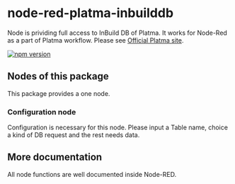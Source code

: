 # node-red-platma-inbuilddb

Node is prividing full access to InBuild DB of Platma. It works for Node-Red as a part of Platma workflow. Please see [Official Platma site](https://platma.com).

[![npm version](https://img.shields.io/npm/v/node-red-contrib-axios.svg?style=flat-square)](https://www.npmjs.org/package/node-red-platma-inbuilddb)

## Nodes of this package

This package provides a one node.

### Configuration node

Configuration is necessary for this node. Please input a Table name, choice a kind of DB request and the rest needs data. 

## More documentation

All node functions are well documented inside Node-RED.
